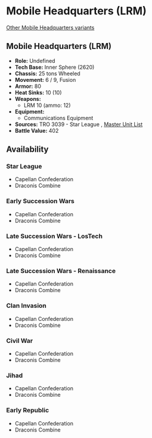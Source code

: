 # Mobile Headquarters (LRM) 

[Other Mobile Headquarters variants](../mobile_headquarters.md) 

## Mobile Headquarters (LRM) 

- **Role:** Undefined 
- **Tech Base:** Inner Sphere (2620) 
- **Chassis:** 25 tons Wheeled 
- **Movement:** 6 / 9, Fusion 
- **Armor:** 80 
- **Heat Sinks:** 10 (10) 
- **Weapons:** 
  - LRM 10 (ammo: 12) 
- **Equipment:** 
  - Communications Equipment 
- **Sources:** TRO 3039 - Star League , [Master Unit List](http://masterunitlist.info/Unit/Details/2200/mobile-headquarters-lrm) 
- **Battle Value:** 402 

## Availability 

### Star League 

- Capellan Confederation 
- Draconis Combine 

### Early Succession Wars 

- Capellan Confederation 
- Draconis Combine 

### Late Succession Wars - LosTech 

- Capellan Confederation 
- Draconis Combine 

### Late Succession Wars - Renaissance 

- Capellan Confederation 
- Draconis Combine 

### Clan Invasion 

- Capellan Confederation 
- Draconis Combine 

### Civil War 

- Capellan Confederation 
- Draconis Combine 

### Jihad 

- Capellan Confederation 
- Draconis Combine 

### Early Republic 

- Capellan Confederation 
- Draconis Combine 

